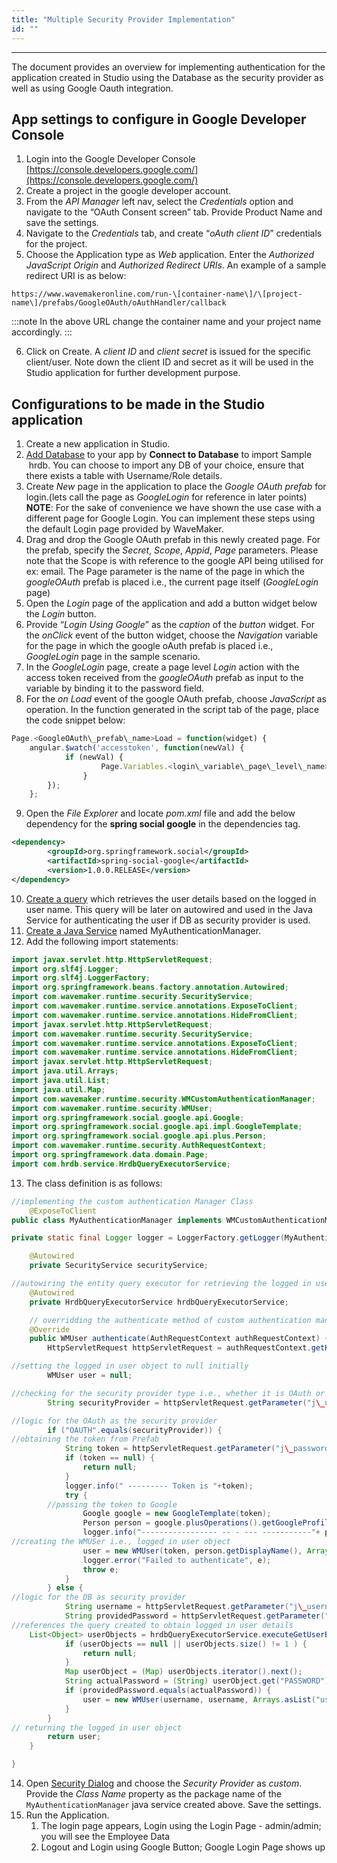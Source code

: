 ```yaml
---
title: "Multiple Security Provider Implementation"
id: ""
---
```

---
The document provides an overview for implementing authentication for the application created in Studio using the Database as the security provider as well as using Google Oauth integration.

## App settings to configure in Google Developer Console

1. Login into the Google Developer Console [https://console.developers.google.com/](https://console.developers.google.com/)
2. Create a project in the google developer account.
3. From the _API Manager_ left nav, select the _Credentials_ option and navigate to the “OAuth Consent screen” tab. Provide Product Name and save the settings.
4. Navigate to the _Credentials_ tab, and create “_oAuth client ID_” credentials for the project.
5. Choose the Application type as _Web_ application. Enter the _Authorized JavaScript Origin_ and _Authorized Redirect URIs_. An example of a sample redirect URI is as below:
    
```
https://www.wavemakeronline.com/run-\[container-name\]/\[project-name\]/prefabs/GoogleOAuth/oAuthHandler/callback
```
    
:::note
In the above URL change the container name and your project name accordingly.
:::

6. Click on Create. A _client ID_ and _client secret_ is issued for the specific client/user. Note down the client ID and secret as it will be used in the Studio application for further development purpose.

## Configurations to be made in the Studio application

1. Create a new application in Studio.
2. [Add Database](/learn/app-development/services/database-services/working-with-databases/) to your app by **Connect to Database** to import Sample  hrdb. You can choose to import any DB of your choice, ensure that there exists a table with Username/Role details.
3. Create _New_ page in the application to place the _Google OAuth prefab_ for login.(lets call the page as _GoogleLogin_ for reference in later points) **NOTE**: For the sake of convenience we have shown the use case with a different page for Google Login. You can implement these steps using the default Login page provided by WaveMaker.
4. Drag and drop the Google OAuth prefab in this newly created page. For the prefab, specify the _Secret_, _Scope_, _Appid_, _Page_ parameters. Please note that the Scope is with reference to the google API being utilised for ex: email. The Page parameter is the name of the page in which the _googleOAuth_ prefab is placed i.e., the current page itself (_GoogleLogin_ page)
5. Open the _Login_ page of the application and add a button widget below the _Login_ button.
6. Provide “_Login Using Google_” as the _caption_ of the _button_ widget. For the _onClick_ event of the button widget, choose the _Navigation_ variable for the page in which the google oAuth prefab is placed i.e., _GoogleLogin_ page in the sample scenario.
7. In the _GoogleLogin_ page, create a page level _Login_ action with the access token received from the _googleOAuth_ prefab as input to the variable by binding it to the password field.
8. For the _on Load_ event of the google OAuth prefab, choose _JavaScript_ as operation. In the function generated in the script tab of the page, place the code snippet below:

```js    
Page.<GoogleOAuth\_prefab\_name>Load = function(widget) {
    angular.$watch('accesstoken', function(newVal) {
            if (newVal) {
                    Page.Variables.<login\_variable\_page\_level\_name>.invoke();
                }
        });
    };
``` 
9. Open the _File Explorer_ and locate _pom.xml_ file and add the below dependency for the **spring social google** in the dependencies tag.

```xml
<dependency>
        <groupId>org.springframework.social</groupId>
        <artifactId>spring-social-google</artifactId>
        <version>1.0.0.RELEASE</version>
</dependency>
```    
10. [Create a query](/learn/app-development/services/database-services/working-with-queries) which retrieves the user details based on the logged in user name. This query will be later on autowired and used in the Java Service for authenticating the user if DB as security provider is used.
11. [Create a Java Service](/learn/app-development/services/java-services/java-service/) named MyAuthenticationManager.
12. Add the following import statements:

```java
import javax.servlet.http.HttpServletRequest;
import org.slf4j.Logger;
import org.slf4j.LoggerFactory;
import org.springframework.beans.factory.annotation.Autowired;
import com.wavemaker.runtime.security.SecurityService;
import com.wavemaker.runtime.service.annotations.ExposeToClient;
import com.wavemaker.runtime.service.annotations.HideFromClient;
import javax.servlet.http.HttpServletRequest;
import com.wavemaker.runtime.security.SecurityService;
import com.wavemaker.runtime.service.annotations.ExposeToClient;
import com.wavemaker.runtime.service.annotations.HideFromClient;
import javax.servlet.http.HttpServletRequest;
import java.util.Arrays;
import java.util.List;
import java.util.Map;
import com.wavemaker.runtime.security.WMCustomAuthenticationManager;
import com.wavemaker.runtime.security.WMUser;
import org.springframework.social.google.api.Google;
import org.springframework.social.google.api.impl.GoogleTemplate;
import org.springframework.social.google.api.plus.Person;
import com.wavemaker.runtime.security.AuthRequestContext;
import org.springframework.data.domain.Page;
import com.hrdb.service.HrdbQueryExecutorService;
```    
13. The class definition is as follows:
    
```java
//implementing the custom authentication Manager Class
    @ExposeToClient
public class MyAuthenticationManager implements WMCustomAuthenticationManager {

private static final Logger logger = LoggerFactory.getLogger(MyAuthenticationManager.class);

    @Autowired
    private SecurityService securityService;

//autowiring the entity query executor for retrieving the logged in user details
    @Autowired
    private HrdbQueryExecutorService hrdbQueryExecutorService;

    // overridding the authenticate method of custom authentication manager class
    @Override
    public WMUser authenticate(AuthRequestContext authRequestContext) {
        HttpServletRequest httpServletRequest = authRequestContext.getHttpServletRequest();

//setting the logged in user object to null initially
        WMUser user = null;

//checking for the security provider type i.e., whether it is OAuth or DB provider
        String securityProvider = httpServletRequest.getParameter("j\_username");

//logic for the OAuth as the security provider
        if ("OAUTH".equals(securityProvider)) {
//obtaining the token from Prefab
            String token = httpServletRequest.getParameter("j\_password"); 
            if (token == null) {
                return null;
            }
            logger.info(" --------- Token is "+token);
            try {
        //passing the token to Google
                Google google = new GoogleTemplate(token); 
                Person person = google.plusOperations().getGoogleProfile();
                logger.info("----------------- -- - --- -----------"+ person.getDisplayName());
//creating the WMUSer i.e., logged in user object
                user = new WMUser(token, person.getDisplayName(), Arrays.asList("user"));             } catch (Exception e) {
                logger.error("Failed to authenticate", e);
                throw e;
            }
        } else {
//logic for the DB as security provider
            String username = httpServletRequest.getParameter("j\_username");
            String providedPassword = httpServletRequest.getParameter("j\_password");
//references the query created to obtain logged in user details           
    List<Object> userObjects = hrdbQueryExecutorService.executeGetUserByName(null, username).getContent();
            if (userObjects == null || userObjects.size() != 1 ) {
                return null;
            }
            Map userObject = (Map) userObjects.iterator().next();
            String actualPassword = (String) userObject.get("PASSWORD");
            if (providedPassword.equals(actualPassword)) {
                user = new WMUser(username, username, Arrays.asList("user"));
            }
        }
// returning the logged in user object
        return user;
    }

}
```

14. Open [Security Dialog](/learn/app-development/app-security/app-security) and choose the _Security Provider_ as _custom_. Provide the _Class Name_ property as the package name of the `MyAuthenticationManager` java service created above. Save the settings.
15. Run the Application.
    1. The login page appears, Login using the Login Page - admin/admin; you will see the Employee Data
    2. Logout and Login using Google Button; Google Login Page shows up
